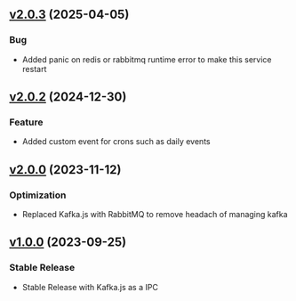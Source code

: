 ## [v2.0.3](https://github.com/MdHusainThekiya/heartBeat/tree/v2.0.3) (2025-04-05)

### Bug

* Added panic on redis or rabbitmq runtime error to make this service restart

## [v2.0.2](https://github.com/MdHusainThekiya/heartBeat/tree/v2.0.2) (2024-12-30)

### Feature

* Added custom event for crons such as daily events

## [v2.0.0](https://github.com/MdHusainThekiya/heartBeat/tree/v2.0.0) (2023-11-12)

### Optimization

* Replaced Kafka.js with RabbitMQ to remove headach of managing kafka

## [v1.0.0](https://github.com/MdHusainThekiya/heartBeat/tree/v1.0.0) (2023-09-25)

### Stable Release

* Stable Release with Kafka.js as a IPC